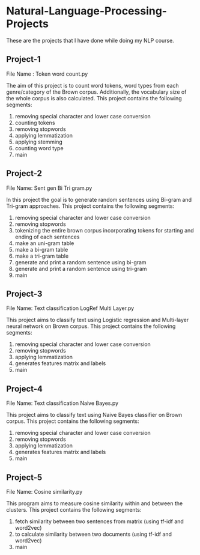 # Natural-Language-Processing-Projects

These are the projects that I have done while doing my NLP course.

## Project-1
File Name : Token word count.py


The aim of this project is to count word tokens, word types from each genre/category of the Brown corpus. Additionally, the vocabulary size of the whole corpus is also calculated. This project contains the following segments:

1. removing special character and lower case conversion
2. counting tokens
3. removing stopwords
4. applying lemmatization
5. applying stemming
6. counting word type
7. main

## Project-2
File Name: Sent gen Bi Tri gram.py


In this project the goal is to generate random sentences using Bi-gram and Tri-gram approaches. This project contains the following segments:

1. removing special character and lower case conversion
2. removing stopwords
3. tokenizing the entire brown corpus incorporating tokens for starting and ending of each sentences
4. make an uni-gram table
5. make a bi-gram table
6. make a tri-gram table
7. generate and print a random sentence using bi-gram
8. generate and print a random sentence using tri-gram
9. main

## Project-3
File Name: Text classification LogRef Multi Layer.py


This project aims to classify text using Logistic regression and Multi-layer neural network on Brown corpus. This project contains the following segments:

1. removing special character and lower case conversion
2. removing stopwords
3. applying lemmatization
4. generates features matrix and labels
5. main

## Project-4
File Name: Text classification Naive Bayes.py


This project aims to classify text using Naive Bayes classifier on Brown corpus.
This project contains the following segments:

1. removing special character and lower case conversion
2. removing stopwords
3. applying lemmatization
4. generates features matrix and labels
5. main

## Project-5
File Name: Cosine similarity.py


This program aims to measure cosine similarity within and between the clusters. This project contains the following segments:

1. fetch similarity between two sentences from matrix (using tf-idf and word2vec)
2. to calculate similarity between two documents (using tf-idf and word2vec)
3. main
